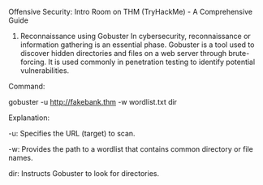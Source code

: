 Offensive Security: Intro Room on THM (TryHackMe) - A Comprehensive Guide

1. Reconnaissance using Gobuster
In cybersecurity, reconnaissance or information gathering is an essential phase. Gobuster is a tool used to discover hidden directories and files on a web server through brute-forcing. It is used commonly in penetration testing to identify potential vulnerabilities.

Command:

gobuster -u http://fakebank.thm -w wordlist.txt dir

Explanation:

-u: Specifies the URL (target) to scan.

-w: Provides the path to a wordlist that contains common directory or file names.

dir: Instructs Gobuster to look for directories.

